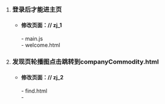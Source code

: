 1. ### 登录后才能进主页
    - #### 修改页面：// zj_1
        \- main.js  
        \- welcome.html
2. ### 发现页轮播图点击跳转到companyCommodity.html
    - #### 修改页面：// zj_2
        \- find.html  
        \- 

